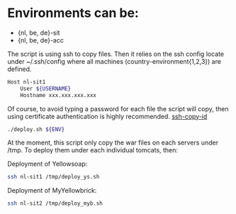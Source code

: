 # Environments can be:

* {nl, be, de}-sit
* {nl, be, de}-acc

The script is using ssh to copy files. Then it relies on the ssh config locate under ~/.ssh/config where all machines (country-environment{1,2,3}) are defined.

```sh
Host nl-sit1
    User ${USERNAME}
    Hostname xxx.xxx.xxx.xxx
```

Of course, to avoid typing  a password for each file the script will copy, then using certificate authentication is highly recommended.
[ssh-copy-id](https://www.ssh.com/ssh/copy-id)

```sh
./deploy.sh ${ENV}
```

At the moment, this script only copy the war files on each servers under /tmp.
To deploy them under each individual tomcats, then:

Deployment of Yellowsoap:

```sh
ssh nl-sit1 /tmp/deploy_ys.sh
```

Deployment of MyYellowbrick:

```sh
ssh nl-sit2 /tmp/deploy_myb.sh
```
